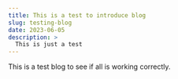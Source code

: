 ```yaml
---
title: This is a test to introduce blog
slug: testing-blog
date: 2023-06-05
description: >
  This is just a test
---
```


This is a test blog to see if all is working correctly.